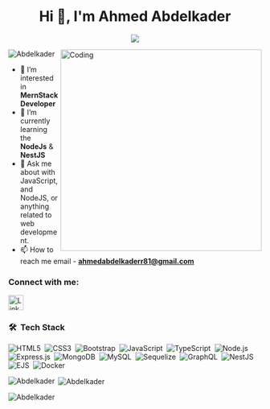 <h1 align="center">Hi 👋, I'm Ahmed Abdelkader</h1>

<!-- Typing SVG by DenverCoder1 - https://github.com/DenverCoder1/readme-typing-svg -->
<p align="center">
  <a href="https://github.com/DenverCoder1/readme-typing-svg"><img src="https://readme-typing-svg.herokuapp.com/?lines=Back-end%20developer;Always%20learning%20new%20things&font=Fira%20Code&center=true&width=440&height=45&color=f75c7e&vCenter=true&size=22"></a>
</p> 
<img align ="right" alt="Coding" width = "400" src ="https://media0.giphy.com/media/qgQUggAC3Pfv687qPC/giphy.gif">

<p align="left"> <img src="https://komarev.com/ghpvc/?username=AbdeIkader&label=Profile%20views&color=0e75b6&style=flat" alt="AbdeIkader" /> </p>


- 👀 I’m interested in **MernStack Developer**
- 🌱 I’m currently learning the **NodeJs** & **NestJS**
- 💬 Ask me about  with JavaScript, and NodeJS, or anything related to web development.
- 📫 How to reach me email - **ahmedabdelkaderr81@gmail.com**

<h3 align="left">Connect with me:</h3>
<p align="left">
<p align="left">
    <a href="https://www.linkedin.com/in/ahmed-abd-elkader-6a67b1218/" target="_blank" style="margin-right: 10px;">
        <img align="center" src="https://raw.githubusercontent.com/rahuldkjain/github-profile-readme-generator/master/src/images/icons/Social/linked-in-alt.svg" alt="LinkedIn Profile" height="30" width="30" />
    </a>
  
</p>

</p>

### 🛠 &nbsp;Tech Stack

 ![HTML5](https://img.shields.io/badge/-HTML5-05122A?style=flat&logo=html5)&nbsp;
 ![CSS3](https://img.shields.io/badge/-CSS3-05122A?style=flat&logo=css3)&nbsp;
 ![Bootstrap](https://img.shields.io/badge/-Bootstrap-05122A?style=flat&logo=bootstrap)&nbsp;
    ![JavaScript](https://img.shields.io/badge/-JavaScript-05122A?style=flat&logo=javascript)&nbsp;
    ![TypeScript](https://img.shields.io/badge/-TypeScript-05122A?style=flat&logo=typescript)&nbsp;
![Node.js](https://img.shields.io/badge/-Node.js-05122A?style=flat&logo=node.js)&nbsp;
    ![Express.js](https://img.shields.io/badge/-Express.js-05122A?style=flat&logo=express)&nbsp;
    ![MongoDB](https://img.shields.io/badge/-MongoDB-05122A?style=flat&logo=mongodb)&nbsp;
    ![MySQL](https://img.shields.io/badge/-MySQL-05122A?style=flat&logo=mysql)&nbsp;
    ![Sequelize](https://img.shields.io/badge/-Sequelize-05122A?style=flat&logo=sequelize)&nbsp;
    ![GraphQL](https://img.shields.io/badge/-GraphQL-05122A?style=flat&logo=graphql)&nbsp;
    ![NestJS](https://img.shields.io/badge/-NestJS-05122A?style=flat&logo=nestjs&logoColor=E0234E)&nbsp;
    ![EJS](https://img.shields.io/badge/-EJS-05122A?style=flat&logo=ejs&logoColor=red)&nbsp;
    ![Docker](https://img.shields.io/badge/-Docker-05122A?style=flat&logo=docker)&nbsp;



<p><img align="left" src="https://github-readme-stats-sigma-five.vercel.app/api/top-langs?username=AbdeIkader&theme=radical&show_icons=true&locale=en&layout=compact" alt="AbdeIkader" /></p>
 


  
  
<p>&nbsp;<img align="center" src="https://github-readme-stats-sigma-five.vercel.app/api?username=AbdeIkader&theme=radical&show_icons=true&locale=en" alt="AbdeIkader" /></p>


<p><img align="center" src="https://github-readme-streak-stats.herokuapp.com/?user=AbdeIkader&theme=radical" alt="AbdeIkader" /></p>
